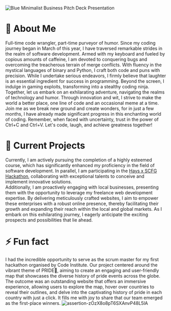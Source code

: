 ![Blue Minimalist Business Pitch Deck Presentation](https://github.com/pjrclarke/pjrclarke/assets/128151143/49f9f887-2995-4851-81c2-420152abf784)

#  🫥  About Me #

Full-time code wrangler, part-time purveyor of humor. Since my coding journey began in March of this year, I have traversed remarkable strides in the realm of software development. Armed with my keyboard and fueled by copious amounts of caffeine, I am devoted to conquering bugs and overcoming the treacherous terrain of merge conflicts. With fluency in the mystical languages of binary and Python, I craft both code and puns with precision. While I undertake serious endeavors, I firmly believe that laughter is an essential ingredient for success in programming. Beyond the screen, I indulge in gaming exploits, transforming into a stealthy coding ninja. Together, let us embark on an exhilarating adventure, navigating the realms of technology and humor. Through innovation and wit, I strive to make the world a better place, one line of code and an occasional meme at a time. Join me as we break new ground and create wonders, for in just a few months, I have already made significant progress in this enchanting world of coding. Remember, when faced with uncertainty, trust in the power of Ctrl+C and Ctrl+V. Let's code, laugh, and achieve greatness together!

# 🔭  Current Projects #

Currently, I am actively pursuing the completion of a highly esteemed course, which has significantly enhanced my proficiency in the field of software development. In parallel, I am participating in the [Hays x SCFG Hackathon](https://app.hayscodeco.com/events/hackathon/ea799866-2ed7-4b77-862c-075779e0eb2c), collaborating with exceptional talents to conceive and implement innovative solutions. 
<br>
Additionally, I am proactively engaging with local businesses, presenting them with the opportunity to leverage my freelance web development expertise. By delivering meticulously crafted websites, I aim to empower these enterprises with a robust online presence, thereby facilitating their growth and expanding their reach within the local and global markets. As I embark on this exhilarating journey, I eagerly anticipate the exciting prospects and possibilities that lie ahead.

# ⚡  Fun fact #

I had the incredible opportunity to serve as the scrum master for my first hackathon organised by Code Institute. Our project centered around the vibrant theme of PRIDE🌈, aiming to create an engaging and user-friendly map that showcases the diverse history of pride events across the globe. The outcome was an outstanding website that offers an immersive experience, allowing users to explore the map, hover over countries to reveal their outlines, and delve into the captivating history of pride in each country with just a click. It fills me with joy to share that our team emerged as the first-place winners.
![assertion-zOzX8o8pT6SXAnvP48L5lA](https://github.com/pjrclarke/pjrclarke/assets/128151143/0308ec0f-e97f-409b-8359-cdaeaf753c77)
